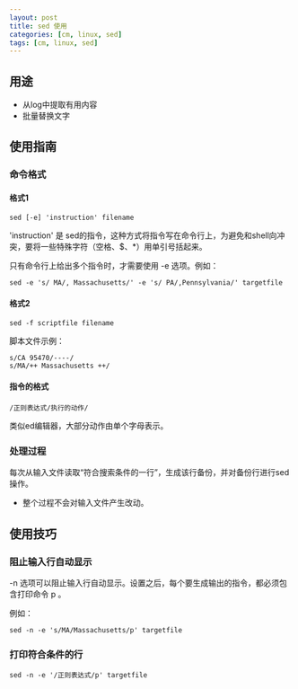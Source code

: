 ```yaml
---
layout: post
title: sed 使用
categories: [cm, linux, sed]
tags: [cm, linux, sed]
---
```


## 用途

* 从log中提取有用内容
* 批量替换文字


## 使用指南

### 命令格式

#### 格式1

```shell
sed [-e] 'instruction' filename
```

'instruction' 是 sed的指令，这种方式将指令写在命令行上，为避免和shell向冲突，要将一些特殊字符（空格、$、*）用单引号括起来。

只有命令行上给出多个指令时，才需要使用 -e 选项。例如：

```
sed -e 's/ MA/, Massachusetts/' -e 's/ PA/,Pennsylvania/' targetfile
```

#### 格式2

```shell
sed -f scriptfile filename
```

脚本文件示例：

```
s/CA 95470/----/
s/MA/++ Massachusetts ++/
```

#### 指令的格式

```
/正则表达式/执行的动作/
```

类似ed编辑器，大部分动作由单个字母表示。

### 处理过程

每次从输入文件读取“符合搜索条件的一行”，生成该行备份，并对备份行进行sed操作。

* 整个过程不会对输入文件产生改动。



## 使用技巧

### 阻止输入行自动显示

-n 选项可以阻止输入行自动显示。设置之后，每个要生成输出的指令，都必须包含打印命令 p 。

例如：

```
sed -n -e 's/MA/Massachusetts/p' targetfile
```

### 打印符合条件的行

```
sed -n -e '/正则表达式/p' targetfile
```










